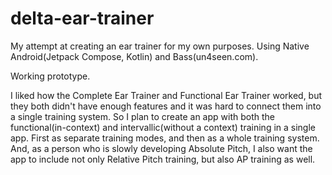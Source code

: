 # delta-ear-trainer
My attempt at creating an ear trainer for my own purposes.
Using Native Android(Jetpack Compose, Kotlin) and Bass(un4seen.com).

Working prototype.

I liked how the Complete Ear Trainer and Functional Ear Trainer worked, but they both didn't have enough features and it was hard to connect them into a single training system.
So I plan to create an app with both the functional(in-context) and intervallic(without a context) training in a single app. First as separate training modes, and then as a whole training system.
And, as a person who is slowly developing Absolute Pitch, I also want the app to include not only Relative Pitch training, but also AP training as well.
